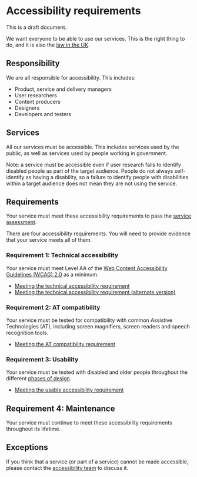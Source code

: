 # Accessibility requirements

This is a draft document. 

We want everyone to be able to use our services. This is the right thing to do, and it is also the [law in the UK](http://www.legislation.gov.uk/ukpga/2010/15/contents).

## Responsibility

We are all responsible for accessibility. This includes:
* Product, service and delivery managers
* User researchers
* Content producers
* Designers
* Developers and testers

## Services

All our services must be accessible. This includes services used by the public, as well as services used by people working in government.

Note: a service must be accessible even if user research fails to identify disabled people as part of the target audience. People do not always self-identify as having a disability, so a failure to identify people with disabilities within a target audience does not mean they are not using the service.

## Requirements

Your service must meet these accessibility requirements to pass the [service assessment](https://www.gov.uk/service-manual/service-assessments/check-if-you-need-a-service-assessment).

There are four accessibility requirements. You will need to provide evidence that your service meets all of them.

### Requirement 1: Technical accessibility

Your service must meet Level AA of the [Web Content Accessibility Guidelines (WCAG) 2.0](https://www.w3.org/WAI/intro/wcag.php) as a minimum.

* [Meeting the technical accessibility requirement](requirement1.md)
* [Meeting the technical accessibility requirement (alternate version)](requirement1-alt.md)

### Requirement 2: AT compatibility

Your service must be tested for compatibility with common Assistive Technologies (AT), including screen magnifiers, screen readers and speech recognition tools.

* [Meeting the AT compatibility requirement](requirement2.md)

### Requirement 3: Usability

Your service must be tested with disabled and older people throughout the different [phases of design](https://www.gov.uk/service-manual/phases).

* [Meeting the usable accessibility requirement](requirement3.md)

## Requirement 4: Maintenance

Your service must continue to meet these accessibility requirements throughout its lifetime.

## Exceptions

If you think that a service (or part of a service) cannot be made accessible, please contact the [accessibility team](accessibility-team@digital.cabinet-office.gov.uk) to discuss it.